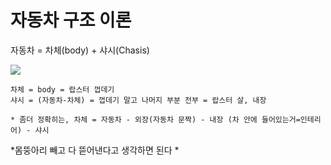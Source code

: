 # 자동차 구조 이론

자동차 = 차체(body) + 샤시(Chasis)


  <img src="https://github.com/lkeonwoo94/Automotive-Engineering/blob/master/%EC%9E%90%EB%8F%99%EC%B0%A8%20%EA%B5%AC%EC%A1%B0%20%EC%9D%B4%EB%A1%A0/img/%EC%B0%A8%EB%9F%89-%EB%B0%94%EB%94%94%20%EC%83%A4%EC%8B%9C.jpg">

```
차체 = body = 랍스터 껍데기
샤시 = (자동차-차체) = 껍데기 말고 나머지 부분 전부 = 랍스터 살, 내장 
```
```
* 좀더 정확히는, 차체 = 자동차 - 외장(자동차 문짝) - 내장 (차 안에 들어있는거=인테리어) - 샤시

```
*몸뚱아리 빼고 다 뜯어낸다고 생각하면 된다 *
